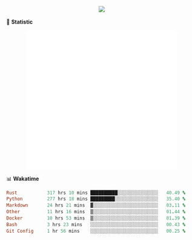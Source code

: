 <!-- https://github.com/DenverCoder1/readme-typing-svg -->
<p align="center">
<img src="https://readme-typing-svg.demolab.com?font=Orbitron&size=25&pause=1000&center=true&vCenter=true&random=false&width=600&lines=Welcome+to+my+GitHub+profile+page!" />


🌟 **Statistic**

<p align="center">
  <img width="400" align="top" src="https://github.com/fllesser/fllesser/blob/main/left.svg" />
  <img width="400" align="top" src="https://github.com/fllesser/fllesser/blob/main/right.svg" />
</p>


📊 **Wakatime**

<!--START_SECTION:waka-->

```ruby
Rust           317 hrs 10 mins ██████████░░░░░░░░░░░░░░░   40.49 %
Python         277 hrs 18 mins █████████░░░░░░░░░░░░░░░░   35.40 %
Markdown       24 hrs 21 mins  ▓░░░░░░░░░░░░░░░░░░░░░░░░   03.11 %
Other          11 hrs 16 mins  ▒░░░░░░░░░░░░░░░░░░░░░░░░   01.44 %
Docker         10 hrs 53 mins  ▒░░░░░░░░░░░░░░░░░░░░░░░░   01.39 %
Bash           3 hrs 23 mins   ░░░░░░░░░░░░░░░░░░░░░░░░░   00.43 %
Git Config     1 hr 56 mins    ░░░░░░░░░░░░░░░░░░░░░░░░░   00.25 %
```

<!--END_SECTION:waka-->

